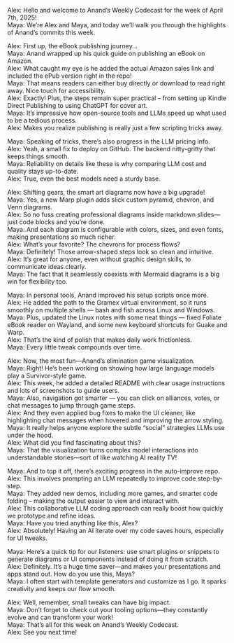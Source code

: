 Alex: Hello and welcome to Anand’s Weekly Codecast for the week of April 7th, 2025!  
Maya: We’re Alex and Maya, and today we’ll walk you through the highlights of Anand’s commits this week.  

Alex: First up, the eBook publishing journey...  
Maya: Anand wrapped up his quick guide on publishing an eBook on Amazon.  
Alex: What caught my eye is he added the actual Amazon sales link and included the ePub version right in the repo!  
Maya: That means readers can either buy directly or download to read right away. Nice touch for accessibility.  
Alex: Exactly! Plus, the steps remain super practical – from setting up Kindle Direct Publishing to using ChatGPT for cover art.  
Maya: It’s impressive how open-source tools and LLMs speed up what used to be a tedious process.  
Alex: Makes you realize publishing is really just a few scripting tricks away.  

Maya: Speaking of tricks, there’s also progress in the LLM pricing info.  
Alex: Yeah, a small fix to deploy on GitHub. The backend nitty-gritty that keeps things smooth.  
Maya: Reliability on details like these is why comparing LLM cost and quality stays up-to-date.  
Alex: True, even the best models need a sturdy base.  

Alex: Shifting gears, the smart art diagrams now have a big upgrade!  
Maya: Yes, a new Marp plugin adds slick custom pyramid, chevron, and Venn diagrams.  
Alex: So no fuss creating professional diagrams inside markdown slides—just code blocks and you’re done.  
Maya: And each diagram is configurable with colors, sizes, and even fonts, making presentations so much richer.  
Alex: What’s your favorite? The chevrons for process flows?  
Maya: Definitely! Those arrow-shaped steps look so clean and intuitive.  
Alex: It’s great for anyone, even without graphic design skills, to communicate ideas clearly.  
Maya: The fact that it seamlessly coexists with Mermaid diagrams is a big win for flexibility too.  

Maya: In personal tools, Anand improved his setup scripts once more.  
Alex: He added the path to the Gramex virtual environment, so it runs smoothly on multiple shells — bash and fish across Linux and Windows.  
Maya: Plus, updated the Linux notes with some neat things — fixed Foliate eBook reader on Wayland, and some new keyboard shortcuts for Guake and Warp.  
Alex: That’s the kind of polish that makes daily work frictionless.  
Maya: Every little tweak compounds over time.  

Alex: Now, the most fun—Anand’s elimination game visualization.  
Maya: Right! He’s been working on showing how large language models play a Survivor-style game.  
Alex: This week, he added a detailed README with clear usage instructions and lots of screenshots to guide users.  
Maya: Also, navigation got smarter — you can click on alliances, votes, or chat messages to jump through game steps.  
Alex: And they even applied bug fixes to make the UI cleaner, like highlighting chat messages when hovered and improving the arrow styling.  
Maya: It really helps anyone explore the subtle “social” strategies LLMs use under the hood.  
Alex: What did you find fascinating about this?  
Maya: That the visualization turns complex model interactions into understandable stories—sort of like watching AI reality TV!  

Maya: And to top it off, there’s exciting progress in the auto-improve repo.  
Alex: This involves prompting an LLM repeatedly to improve code step-by-step.  
Maya: They added new demos, including more games, and smarter code folding – making the output easier to view and interact with.  
Alex: This collaborative LLM coding approach can really boost how quickly we prototype and refine ideas.  
Maya: Have you tried anything like this, Alex?  
Alex: Absolutely! Having an AI iterate over my code saves hours, especially for UI tweaks.  

Maya: Here’s a quick tip for our listeners: use smart plugins or snippets to generate diagrams or UI components instead of doing it from scratch.  
Alex: Definitely. It’s a huge time saver—and makes your presentations and apps stand out. How do you use this, Maya?  
Maya: I often start with template generators and customize as I go. It sparks creativity and keeps our flow smooth.  

Alex: Well, remember, small tweaks can have big impact.  
Maya: Don’t forget to check out your tooling options—they constantly evolve and can transform your work!  
Maya: That’s all for this week on Anand’s Weekly Codecast.  
Alex: See you next time!